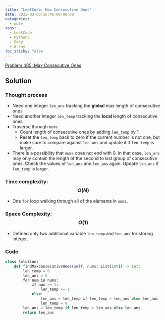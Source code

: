 ```yaml
---
title: "LeetCode: Max Consecutive Ones"
date: 2022-03-05T16:46:00-06:00
categories:
  - note
tags:
  - LeetCode
  - Python3
  - Easy
  - Array
toc_sticky: false
---
```


[Problem 485: Max Consecutive Ones]

[Problem 485: Max Consecutive Ones]: https://leetcode.com/problems/max-consecutive-ones/

## Solution

### Thought process

- Need one integer `len_ans` tracking the **global** max length of consecutive ones
- Need another integer `len_temp` tracking the **local** length of consecutive ones
- Traverse through `nums`
  - Count length of consecutive ones by adding `len_temp` by 1
  - Reset the `len_temp` back to zero if the current number is not one, but make sure to compare against `len_ans` and update it if `len_temp` is larger.
- There is a possibility that `nums` does not end with 0. In that case, `len_ans` may only contain the length of the second to last group of consecutive ones. Check the values of `len_ans` and `len_ans` again. Update `len_ans` if `len_temp` is larger.

### Time complexity: $$O(N)$$

- One `for` loop walking through all of the elements in `nums`.

### Space Complexity: $$O(1)$$

- Defined only two additional variable `len_temp` and `len_ans` for storing integer.

### Code

```py
class Solution:
    def findMaxConsecutiveOnes(self, nums: List[int]) -> int:
        len_temp = 0
        len_ans = 0
        for num in nums:
            if num == 1:
                len_temp += 1
            else:
                len_ans = len_temp if len_temp > len_ans else len_ans
                len_temp = 0
        len_ans = len_temp if len_temp > len_ans else len_ans
        return len_ans
```
